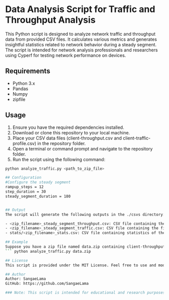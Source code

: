 # Data Analysis Script for Traffic and Throughput Analysis

This Python script is designed to analyze network traffic and throughput data from provided CSV files. It calculates various metrics and generates insightful statistics related to network behavior during a steady segment. The script is intended for network analysis professionals and researchers using Cyperf for testing network performance on devices.

## Requirements

- Python 3.x
- Pandas
- Numpy
- zipfile

## Usage

1. Ensure you have the required dependencies installed.
2. Download or clone this repository to your local machine.
3. Place your CSV data files (client-throughput.csv and client-traffic-profile.csv) in the repository folder.
4. Open a terminal or command prompt and navigate to the repository folder.
5. Run the script using the following command:

```bash
python analyze_traffic.py <path_to_zip_file>

## Configuration
#Configure the steady segment
rampup_steps = 12
step_duration = 30
steady_segment_duration = 180


## Output
The script will generate the following outputs in the ./csvs directory:

- <zip_filename>_steady_segment_throughput.csv: CSV file containing the filtered throughput data during the steady segment.
- <zip_filename>_steady_segment_traffic.csv: CSV file containing the filtered traffic profile data during the steady segment.
- stats/<zip_filename>_stats.csv: CSV file containing statistics of the steady segment, including start time, end time, minimum, maximum, and average throughput, applications initiated, applications failed, and applications failure rate.

## Example
Suppose you have a zip file named data.zip containing client-throughput.csv and client-traffic-profile.csv. You can analyze the data by running:
``` python analyze_traffic.py data.zip

## License
This script is provided under the MIT License. Feel free to use and modify it according to your needs.

## Author
Author: SangaeLama
GitHub: https://github.com/SangaeLama

### Note: This script is intended for educational and research purposes. Use it responsibly and respect the terms of use for the data you analyze.


